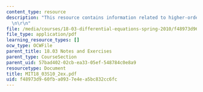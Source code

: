 ```yaml
---
content_type: resource
description: "This resource contains information related to higher-order ODE's. \r\
  \n\r\n"
file: /media/courses/18-03-differential-equations-spring-2010/f48973d960fba0937e4ea5bc832cc6fc_MIT18_03S10_2ex.pdf
file_type: application/pdf
learning_resource_types: []
ocw_type: OCWFile
parent_title: 18.03 Notes and Exercises
parent_type: CourseSection
parent_uid: 57bad402-02cb-ea33-05ef-548784c0e8a9
resourcetype: Document
title: MIT18_03S10_2ex.pdf
uid: f48973d9-60fb-a093-7e4e-a5bc832cc6fc
---
```

